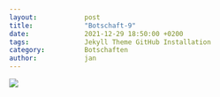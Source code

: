 ```yaml
---
layout:            post
title:             "Botschaft-9"
date:              2021-12-29 18:50:00 +0200
tags:              Jekyll Theme GitHub Installation
category:          Botschaften
author:            jan
---
```


![](//www.youtube.com/watch?v=5lcwKQiRRZ4)
